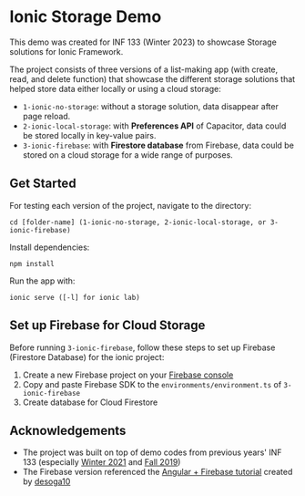 # Ionic Storage Demo

This demo was created for INF 133 (Winter 2023) to showcase Storage solutions for Ionic Framework. 

The project consists of three versions of a list-making app (with create, read, and delete function) that showcase the different storage solutions that helped store data either locally or using a cloud storage:

* `1-ionic-no-storage`: without a storage solution, data disappear after page reload.
* `2-ionic-local-storage`: with **Preferences API** of Capacitor, data could be stored locally in key-value pairs.
* `3-ionic-firebase`: with **Firestore database** from Firebase, data could be stored on a cloud storage for a wide range of purposes.

## Get Started

For testing each version of the project, navigate to the directory:

    cd [folder-name] (1-ionic-no-storage, 2-ionic-local-storage, or 3-ionic-firebase)

Install dependencies:

    npm install

Run the app with:

    ionic serve ([-l] for ionic lab)


## Set up Firebase for Cloud Storage 

Before running `3-ionic-firebase`, follow these steps to set up Firebase (Firestore Database) for the ionic project: 
1. Create a new Firebase project on your [Firebase console](https://console.firebase.google.com/)
2. Copy and paste Firebase SDK to the `environments/environment.ts` of `3-ionic-firebase`
3. Create database for Cloud Firestore


## Acknowledgements
* The project was built on top of demo codes from previous years' INF 133 (especially [Winter 2021](https://inf133-wi21.depstein.net/calendar) and [Fall 2019](https://inf133-fa19.depstein.net/calendar)) 
* The Firebase version referenced the [Angular + Firebase tutorial](https://www.youtube.com/watch?v=BlMhUSjnlJI) created by [desoga10](https://github.com/desoga10)